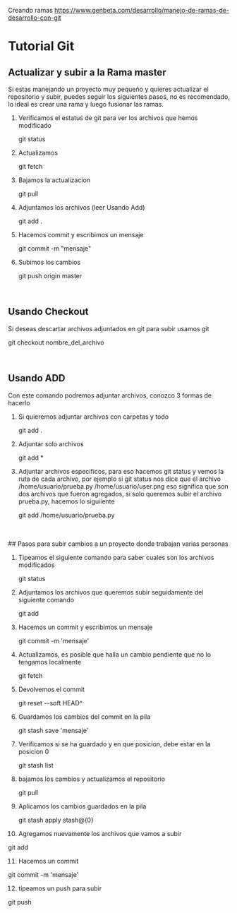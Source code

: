 Creando ramas  https://www.genbeta.com/desarrollo/manejo-de-ramas-de-desarrollo-con-git

# Tutorial Git

## Actualizar y subir a la Rama master

Si estas manejando un proyecto muy pequeño y quieres actualizar el repositorio y subir, puedes seguir los siguientes pasos, no es recomendado, lo ideal es crear una rama y luego fusionar las ramas.


1. Verificamos el estatus de git para ver los archivos que hemos modificado
   
   git status
   

2. Actualizamos

   git fetch


3. Bajamos la actualizacion

   git pull
   

4. Adjuntamos los archivos (leer Usando Add)

   git add .


5. Hacemos commit y escribimos un mensaje

   git commit -m "mensaje"
   

6. Subimos los cambios

   git push origin master

<br>


## Usando Checkout

Si deseas descartar archivos adjuntados en git para subir usamos git

   git checkout  nombre_del_archivo
   
<br>   
   
## Usando ADD
Con este comando podremos adjuntar archivos, conozco 3 formas de hacerlo

1. Si quieremos adjuntar archivos con carpetas y todo
   
   git add .
   
2. Adjuntar solo archivos 

   git add *
   
3. Adjuntar archivos especificos, para eso hacemos git status y vemos la ruta de cada archivo, por ejemplo si git  status      nos dice que el archivo /home/usuario/prueba.py /home/usuario/user.png  eso significa que son dos archivos que fueron        agregados, si solo queremos subir el archivo prueba.py, hacemos lo siguiiente
   
   git add /home/usuario/prueba.py

<br>
<br>
## Pasos para subir cambios a un proyecto donde trabajan varias personas

 
1. Tipeamos el siguiente comando para saber cuales son los archivos modificados
   
   git status
   
   
2. Adjuntamos los archivos que queremos subir seguidamente del siguiente comando

   git add 

 
3. Hacemos un commit y escribimos un mensaje

   git commit -m 'mensaje' 

 
4. Actualizamos, es posible que halla un cambio pendiente que no lo tengamos localmente

   git fetch 


5. Devolvemos el commit

   git reset --soft HEAD^ 
   
 
6. Guardamos los cambios del commit en la pila

   git stash save 'mensaje' 
 

7. Verificamos si se ha guardado y en que posicion, debe estar en la posicion 0
   
   git stash list   

 
8. bajamos los cambios y actualizamos el repositorio
   
   git pull

 
9. Aplicamos los cambios guardados en la pila

   git stash apply stash@{0} 


10. Agregamos nuevamente los archivos que vamos a subir

   git add
 

11. Hacemos un commit

   git commit -m 'mensaje'

 
 12. tipeamos un push para subir
   
   git push

